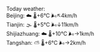 Today weather:  
Beijing: ☁️   🌡️+6°C 🌬️↖4km/h  
Tianjin: 🌫  🌡️+5°C 🌬️↓11km/h  
Shijiazhuang: ☁️   🌡️+10°C 🌬️→1km/h  
Tangshan: ⛅️  🌡️+6°C 🌬️→2km/h  
